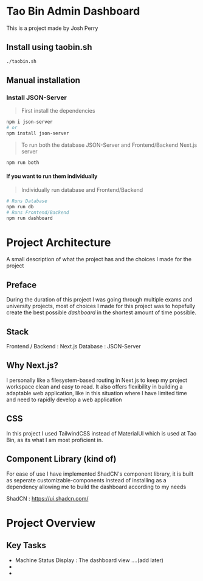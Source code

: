 # Tao Bin Admin Dashboard

This is a project made by Josh Perry

## Install using taobin.sh

```bash
./taobin.sh
```


## Manual installation

### Install JSON-Server
> First install the dependencies
```bash
npm i json-server
# or
npm install json-server
```

>

> To run both the database JSON-Server and Frontend/Backend Next.js server

```bash
npm run both
```

#### If you want to run them individually

> Individually run database and Frontend/Backend

```bash
# Runs Database
npm run db
# Runs Frontend/Backend
npm run dashboard
```


# Project Architecture

A small description of what the project has and the choices I made for the project

## Preface

During the duration of this project I was going through multiple exams and university projects, most of choices I made for this project was to hopefully 
create the best possible _dashboard_ in the shortest amount of time possible.

## Stack

Frontend / Backend : Next.js
Database : JSON-Server

## Why Next.js?

I personally like a filesystem-based routing in Next.js to keep my project workspace clean and easy to read. It also offers flexibility in building a adaptable web application, like in this situation where I have limited time and need to rapidly develop a web application

## CSS

In this project I used TailwindCSS instead of MaterialUI which is used at Tao Bin, as its what I am most proficient in.

## Component Library (kind of)

For ease of use I have implemented ShadCN's component library, it is built as seperate customizable-components instead of installing as a dependency allowing me to build the dashboard according to my needs

ShadCN : https://ui.shadcn.com/

# Project Overview 

## Key Tasks

- Machine Status Display : The dashboard view ....(add later)
- 
- 